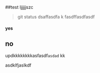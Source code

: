 ##test
ljjjjjszc
> git status
	dsaffasdfa
	k
> 	fasdffasdfasdf
#### yes
## no
updkkkkkkkkasfasdf`asdad`
kk

asdklfjaslkdf

